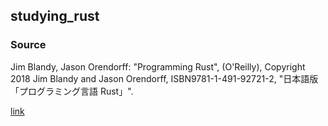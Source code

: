 ## studying_rust

### Source 
Jim Blandy, Jason Orendorff: "Programming Rust", (O'Reilly), Copyright 2018 Jim Blandy and Jason Orendorff, ISBN9781-1-491-92721-2, "日本語版「プログラミング言語 Rust」".

[link](https://github.com/ProgrammingRust)
